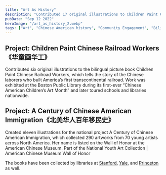 ```yaml
---
title: "Art As History"
description: "Contributed 17 original illustrations to Children Paint Chinese Railroad Workers《华童画华工》 and A Century of Chinese American Immigration《北美华人百年移民史》, using art to honor Chinese American labor and migration stories. Helped preserve overlooked histories through youth creativity; works were exhibited nationally and collected by major university libraries."
pubDate: "Sep 12 2022"
heroImage: "/art_as_history_2.webp"
tags: ["Art", "Chinese American history", "Community Engagement", "Bilingual Storytelling", "Illustration", "Exhibition work"]
---
```


## Project: Children Paint Chinese Railroad Workers《华童画华工》
Contributed six original illustrations to the bilingual picture book Children Paint Chinese Railroad Workers, which tells the story of the Chinese laborers who built America’s first transcontinental railroad.
Work was exhibited at the Boston Public Library during its first-ever “Chinese American Children’s Art Month” and later toured schools and libraries nationwide.


## Project: A Century of Chinese American Immigration《北美华人百年移民史》
Created eleven illustrations for the national project A Century of Chinese American Immigration, which collected 290 artworks from 70 young artists across North America.
Her name is listed on the Wall of Honor at the American Chinese Museum.
Part of the National Youth Art Collection | American Chinese Museum Wall of Honor


The books have been collected by libraries at [Stanford](https://searchworks.stanford.edu/view/14204935), [Yale](https://search.library.yale.edu/catalog/99160482703408651), and [Princeton](https://catalog.princeton.edu/catalog/SCSB-14776089) as well.
